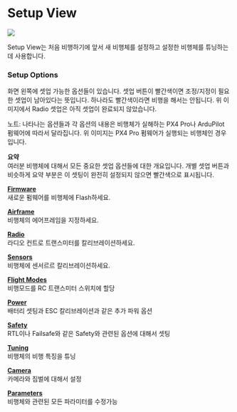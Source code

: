 # Setup View

![](SetupView.jpg)

Setup View는 처음 비행하기에 앞서 새 비행체를 설정하고 설정한 비행체를 튜닝하는데 사용합니다. 

### Setup Options

화면 왼쪽에 셋업 가능한 옵션들이 있습니다. 셋업 버튼이 빨간색이면 조정/지정이 필요한 셋업이 남아있다는 뜻입니다. 하나라도 빨간색이라면 비행을 해서는 안됩니다. 위 이미지에서 Radio 셋업은 아직 셋업이 완료되지 않았습니다.

노트: 나타나는 옵션들과 각 옵션의 내용은 비행체가 실해하는 PX4 Pro나 ArduPilot 펌웨어에 따라서 달라집니다. 위 이미지는 PX4 Pro 펌웨어가 실행되는 비행체인 경우입니다.


**요약**
<br>여러분 비행체에 대해서 모든 중요한 셋업 옵션들에 대한 개요입니다. 개별 셋업 버튼과 비슷하게 요약 부분은 이 셋팅이 완전히 설정되지 않으면 빨간색으로 표시됩니다.

**[Firmware](Firmware.md)**
<br>새로운 펌웨어를 비행체에 Flash하세요.

**[Airframe](Airframe.md)**
<br>비행체의 에어프레임을 지정하세요.

**[Radio](Radio.md)**
<br>라디오 컨트로 트랜스미터를 칼리브레이션하세요.

**[Sensors](Sensors.md)**
<br>비행체에 센서르르 칼리브레이션하세요.

**[Flight Modes](FlightModes.md)**
<br>비행모드를 RC 트랜스미터 스위치에 할당

**[Power](Power.md)**
<br>배터리 셋팅과 ESC 칼리브레이션과 같은 추가 파워 옵션

**[Safety](Safety.md)**
<br>RTL이나 Failsafe와 같은 Safety와 관련된 옵션에 대해서 셋팅

**[Tuning](Tuning.md)**
<br>비행체의 비행 특징을 튜닝

**[Camera](Camera.md)**
<br>카메라와 짐벌에 대해서 설정

**[Parameters](Parameters.md)**
<br>비행체와 관련된 모든 파라미터를 수정가능
<br>
<br>
